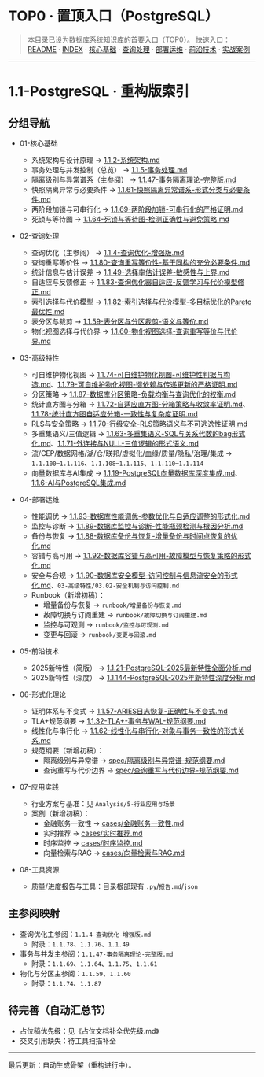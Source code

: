 # TOP0 · 置顶入口（PostgreSQL）

> 本目录已设为数据库系统知识库的首要入口（TOP0）。
> 快速入口： [README](../README.md) · [INDEX](../INDEX.md) · [核心基础](../01-核心基础/) · [查询处理](../02-查询处理/) · [部署运维](../04-部署运维/) · [前沿技术](../05-前沿技术/) · [实战案例](../06-实战案例/)

---

# 1.1-PostgreSQL · 重构版索引

## 分组导航

- 01-核心基础
  - 系统架构与设计原理 → [1.1.2-系统架构.md](../1.1.2-系统架构.md)
  - 事务处理与并发控制（总览） → [1.1.5-事务处理.md](../1.1.5-事务处理.md)
  - 隔离级别与异常谱系（主参阅） → [1.1.47-事务隔离理论-完整版.md](../1.1.47-事务隔离理论-完整版.md)
  - 快照隔离异常与必要条件 → [1.1.61-快照隔离异常谱系-形式分类与必要条件.md](../1.1.61-快照隔离异常谱系-形式分类与必要条件.md)
  - 两阶段加锁与可串行化 → [1.1.69-两阶段加锁-可串行化的严格证明.md](../1.1.69-两阶段加锁-可串行化的严格证明.md)
  - 死锁与等待图 → [1.1.64-死锁与等待图-检测正确性与避免策略.md](../1.1.64-死锁与等待图-检测正确性与避免策略.md)

- 02-查询处理
  - 查询优化（主参阅） → [1.1.4-查询优化-增强版.md](../1.1.4-查询优化-增强版.md)
  - 查询重写等价性 → [1.1.80-查询重写等价性-基于同构的充分必要条件.md](../1.1.80-查询重写等价性-基于同构的充分必要条件.md)
  - 统计信息与估计误差 → [1.1.49-选择率估计误差-敏感性与上界.md](../1.1.49-选择率估计误差-敏感性与上界.md)
  - 自适应与反馈修正 → [1.1.83-查询优化器自适应-反馈学习与代价模型修正.md](../1.1.83-查询优化器自适应-反馈学习与代价模型修正.md)
  - 索引选择与代价模型 → [1.1.82-索引选择与代价模型-多目标优化的Pareto最优性.md](../1.1.82-索引选择与代价模型-多目标优化的Pareto最优性.md)
  - 表分区与裁剪 → [1.1.59-表分区与分区裁剪-语义与等价.md](../1.1.59-表分区与分区裁剪-语义与等价.md)
  - 物化视图选择与代价界 → [1.1.60-物化视图选择-查询重写等价与代价界.md](../1.1.60-物化视图选择-查询重写等价与代价界.md)

- 03-高级特性
  - 可自维护物化视图 → [1.1.74-可自维护物化视图-可维护性判据与构造.md](../1.1.74-可自维护物化视图-可维护性判据与构造.md)、[1.1.79-可自维护物化视图-键依赖与传递更新的严格证明.md](../1.1.79-可自维护物化视图-键依赖与传递更新的严格证明.md)
  - 分区策略 → [1.1.87-数据库分区策略-负载均衡与查询优化的权衡.md](../1.1.87-数据库分区策略-负载均衡与查询优化的权衡.md)
  - 统计直方图与分箱 → [1.1.72-自适应直方图-分箱策略与收敛率证明.md](../1.1.72-自适应直方图-分箱策略与收敛率证明.md)、[1.1.78-统计直方图自适应分箱-一致性与复杂度证明.md](../1.1.78-统计直方图自适应分箱-一致性与复杂度证明.md)
  - RLS与安全策略 → [1.1.70-行级安全-RLS策略语义与不可逃逸性证明.md](../1.1.70-行级安全-RLS策略语义与不可逃逸性证明.md)
  - 多重集语义/三值逻辑 → [1.1.63-多重集语义-SQL与关系代数的bag形式化.md](../1.1.63-多重集语义-SQL与关系代数的bag形式化.md)、[1.1.71-外连接与NULL-三值逻辑的形式语义.md](../1.1.71-外连接与NULL-三值逻辑的形式语义.md)
  - 流/CEP/数据网格/湖/仓/联邦/虚拟化/血缘/质量/隐私/治理/集成 → `1.1.100`–`1.1.116`、`1.1.108`–`1.1.115`、`1.1.110`–`1.1.114`
  - 向量数据库与AI集成 → [1.1.19-PostgreSQL向量数据库深度集成.md](../1.1.19-PostgreSQL向量数据库深度集成.md)、[1.1.6-AI与PostgreSQL集成.md](../1.1.6-AI与PostgreSQL集成.md)

- 04-部署运维
  - 性能调优 → [1.1.93-数据库性能调优-参数优化与自适应调整的形式化.md](../1.1.93-数据库性能调优-参数优化与自适应调整的形式化.md)
  - 监控与诊断 → [1.1.89-数据库监控与诊断-性能瓶颈检测与根因分析.md](../1.1.89-数据库监控与诊断-性能瓶颈检测与根因分析.md)
  - 备份与恢复 → [1.1.88-数据库备份与恢复-增量备份与时间点恢复的优化.md](../1.1.88-数据库备份与恢复-增量备份与时间点恢复的优化.md)
  - 容错与高可用 → [1.1.92-数据库容错与高可用-故障模型与恢复策略的形式化.md](../1.1.92-数据库容错与高可用-故障模型与恢复策略的形式化.md)
  - 安全与合规 → [1.1.90-数据库安全模型-访问控制与信息流安全的形式化.md](../1.1.90-数据库安全模型-访问控制与信息流安全的形式化.md)、`03-高级特性/03.02-安全机制与访问控制.md`
  - Runbook（新增初稿）：
    - 增量备份与恢复 → `runbook/增量备份与恢复.md`
    - 故障切换与订阅重建 → `runbook/故障切换与订阅重建.md`
    - 监控与可观测 → `runbook/监控与可观测.md`
    - 变更与回滚 → `runbook/变更与回滚.md`

- 05-前沿技术
  - 2025新特性（简版） → [1.1.21-PostgreSQL-2025最新特性全面分析.md](../1.1.21-PostgreSQL-2025最新特性全面分析.md)
  - 2025新特性（深度） → [1.1.144-PostgreSQL-2025年新特性深度分析.md](../1.1.144-PostgreSQL-2025年新特性深度分析.md)

- 06-形式化理论
  - 证明体系与不变式 → [1.1.57-ARIES日志恢复-正确性与不变式.md](../1.1.57-ARIES日志恢复-正确性与不变式.md)
  - TLA+规范纲要 → [1.1.32-TLA+-事务与WAL-规范纲要.md](../1.1.32-TLA+-事务与WAL-规范纲要.md)
  - 线性化与串行化 → [1.1.62-线性化与串行化-对象与事务一致性的形式关系.md](../1.1.62-线性化与串行化-对象与事务一致性的形式关系.md)
  - 规范纲要（新增初稿）：
    - 隔离级别与异常谱 → [spec/隔离级别与异常谱-规范纲要.md](../spec/隔离级别与异常谱-规范纲要.md)
    - 查询重写与代价边界 → [spec/查询重写与代价边界-规范纲要.md](../spec/查询重写与代价边界-规范纲要.md)

- 07-应用实践
  - 行业方案与基准：见 `Analysis/5-行业应用与场景`
  - 案例（新增初稿）：
    - 金融账务一致性 → [cases/金融账务一致性.md](../cases/金融账务一致性.md)
    - 实时推荐 → [cases/实时推荐.md](../cases/实时推荐.md)
    - 时序监控 → [cases/时序监控.md](../cases/时序监控.md)
    - 向量检索与RAG → [cases/向量检索与RAG.md](../cases/向量检索与RAG.md)

- 08-工具资源
  - 质量/进度报告与工具：目录根部现有 `.py`/`报告.md`/`json`

## 主参阅映射

- 查询优化主参阅：`1.1.4-查询优化-增强版.md`
  - 附录：`1.1.78`、`1.1.76`、`1.1.49`
- 事务与并发主参阅：`1.1.47-事务隔离理论-完整版.md`
  - 附录：`1.1.69`、`1.1.64`、`1.1.75`、`1.1.61`
- 物化与分区主参阅：`1.1.59`、`1.1.60`
  - 附录：`1.1.74`、`1.1.87`

## 待完善（自动汇总节）

- 占位稿优先级：见《占位文档补全优先级.md》
- 交叉引用缺失：待工具扫描补全

---

最后更新：自动生成骨架（重构进行中）。
